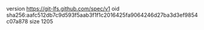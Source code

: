 version https://git-lfs.github.com/spec/v1
oid sha256:aafc512db7c9d593f5aab3f1f1c2016425fa9064246d27ba3d3ef9854c07a878
size 1205
